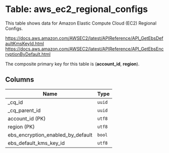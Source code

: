 # Table: aws_ec2_regional_configs

This table shows data for Amazon Elastic Compute Cloud (EC2) Regional Configs.

https://docs.aws.amazon.com/AWSEC2/latest/APIReference/API_GetEbsDefaultKmsKeyId.html
https://docs.aws.amazon.com/AWSEC2/latest/APIReference/API_GetEbsEncryptionByDefault.html

The composite primary key for this table is (**account_id**, **region**).

## Columns

| Name          | Type          |
| ------------- | ------------- |
|_cq_id|`uuid`|
|_cq_parent_id|`uuid`|
|account_id (PK)|`utf8`|
|region (PK)|`utf8`|
|ebs_encryption_enabled_by_default|`bool`|
|ebs_default_kms_key_id|`utf8`|